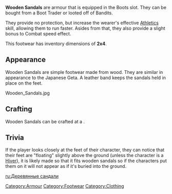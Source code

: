 **Wooden Sandals** are armour that is equipped in the Boots slot. They
can be bought from a Boot Trader or looted off of Bandits.

They provide no protection, but increase the wearer's effective
[Athletics](Athletics.md "wikilink") skill, allowing them to run faster.
Asides from that, they also provide a slight bonus to Combat speed
effect.

This footwear has inventory dimensions of **2x4**.

## Appearance

Wooden Sandals are simple footwear made from wood. They are similar in
appearance to the Japanese Geta. A leather band keeps the sandals held
in place on the feet.

Wooden_Sandals.jpg

## Crafting

Wooden Sandals can be crafted at a [](Clothing_Bench.md).

## Trivia

If the player looks closely at the feet of their character, they can
notice that their feet are "floating" slightly above the ground (unless
the character is a [Hiver](Hiver.md "wikilink")), it is likely made so that
it fits wooden sandals so if the characters put them on it will not
appear as if it's buried into the ground.

[ru:Деревянные сандали](ru:Деревянные_сандали "wikilink")

[Category:Armour](Category:Armour "wikilink")
[Category:Footwear](Category:Footwear "wikilink")
[Category:Clothing](Category:Clothing "wikilink")